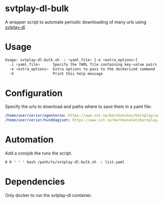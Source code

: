 # svtplay-dl-bulk

A wrapper script to automate periodic downloading of many urls using [svtplay-dl](https://svtplay-dl.se/).

# Usage

```bash
Usage: svtplay-dl-bulk.sh -i <yaml_file> [-e <extra_options>]
  -i <yaml_file>      Specify the YAML file containing key-value pairs
  -e <extra_options>  Extra options to pass to the dockerized command
  -h                  Print this help message
```

# Configuration

Specify the urls to download and paths where to save them in a yaml file:

```yaml
/home/user/serier/agenterna: https://www.svt.se/barnkanalen/barnplay/agenterna
/home/user/serier/hunddagiset: https://www.svt.se/barnkanalen/barnplay/hunddagiset  
```

# Automation

Add a cronjob the runs the script.

```bash
0 0 * * * bash /path/to/svtplay-dl-bulk.sh -i list.yaml
```

# Dependencies

Only docker to run the svtplay-dl container.
